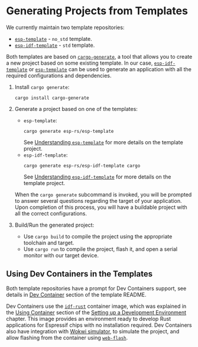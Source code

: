 # Generating Projects from Templates

We currently maintain two template repositories:
- [`esp-template`][esp-template] - `no_std` template.
- [`esp-idf-template`][esp-idf-template] - `std` template.

Both templates are based on [`cargo-generate`][cargo-generate], a tool that allows you to create a new project based on some existing template. In our case, [`esp-idf-template`][esp-idf-template] or [`esp-template`][esp-template] can be used to generate an application with all the required configurations and dependencies.

1. Install `cargo generate`:
    ```shell
    cargo install cargo-generate
    ```
2. Generate a project based on one of the templates:
    - `esp-template`:
        ```shell
        cargo generate esp-rs/esp-template
        ```
        See [Understanding `esp-template`][understanding-esp-template] for more details on the template project.
    - `esp-idf-template`:
        ```shell
        cargo generate esp-rs/esp-idf-template cargo
        ```
        See [Understanding `esp-idf-template`][understanding-esp-idf-template] for more details on the template project.

    When the `cargo generate` subcommand is invoked, you will be prompted to answer several questions regarding the target of your application. Upon completion of this process, you will have a buildable project with all the correct configurations.

3. Build/Run the generated project:
   - Use `cargo build` to compile the project using the appropriate toolchain and target.
   - Use `cargo run` to compile the project, flash it, and open a serial monitor with our target device.

[cargo-generate]: https://github.com/cargo-generate/cargo-generate
[esp-idf-template]: https://github.com/esp-rs/esp-idf-template
[esp-template]: https://github.com/esp-rs/esp-template
[understanding-esp-template]: ./esp-template.md
[understanding-esp-idf-template]: ./esp-idf-template.md

## Using Dev Containers in the Templates

Both template repositories have a prompt for Dev Containers support, see details in [Dev Container][dev-container] section of the template README.

Dev Containers use the [`idf-rust`][idf-rust] container image, which was explained in the [Using Container][using-container] section of the [Setting up a Development Environment][setting-env] chapter. This image provides an environment ready to develop Rust applications for Espressif chips with no installation required. Dev Containers also have integration with [Wokwi simulator][wokwi], to simulate the project, and allow flashing from the container using [`web-flash`][web-flash].

[dev-container]: https://github.com/esp-rs/esp-template/tree/main/docs#dev-containers
[idf-rust]: https://hub.docker.com/r/espressif/idf-rust/tags
[using-container]: ../../installation/using-containers.md
[wokwi]: https://wokwi.com/
[web-flash]: https://github.com/bjoernQ/esp-web-flash-server
[setting-env]: ../../installation/index.md
